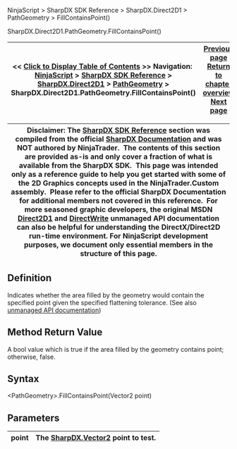 ﻿
NinjaScript \> SharpDX SDK Reference \> SharpDX.Direct2D1 \> PathGeometry \> FillContainsPoint()

SharpDX.Direct2D1\.PathGeometry.FillContainsPoint()

| \<\< [Click to Display Table of Contents](sharpdx_direct2d1_pathgeometry_fillcontainspoint.md) \>\> **Navigation:**     [NinjaScript](ninjascript-1.md) \> [SharpDX SDK Reference](sharpdx_sdk_reference-1.md) \> [SharpDX.Direct2D1](sharpdx_direct2d1-1.md) \> [PathGeometry](sharpdx_direct2d1_pathgeometry-1.md) \> SharpDX.Direct2D1\.PathGeometry.FillContainsPoint() | [Previous page](sharpdx_direct2d1_pathgeometry_figurecount-1.md) [Return to chapter overview](sharpdx_direct2d1_pathgeometry-1.md) [Next page](sharpdx_direct2d1_pathgeometry_getbounds-1.md) |
| --- | --- |

| Disclaimer: The [SharpDX SDK Reference](sharpdx_sdk_reference-1.md) section was compiled from the official [SharpDX Documentation](http://sharpdx.org/) and was NOT authored by NinjaTrader.  The contents of this section are provided as\-is and only cover a fraction of what is available from the SharpDX SDK.  This page was intended only as a reference guide to help you get started with some of the 2D Graphics concepts used in the NinjaTrader.Custom assembly.  Please refer to the official SharpDX Documentation for additional members not covered in this reference.  For more seasoned graphic developers, the original MSDN [Direct2D1](https://msdn.microsoft.com/en-us/library/windows/desktop/dd370990.aspx) and [DirectWrite](https://msdn.microsoft.com/en-us/library/windows/desktop/dd368038.aspx) unmanaged API documentation can also be helpful for understanding the DirectX/Direct2D run\-time environment. For NinjaScript development purposes, we document only essential members in the structure of this page. |
| --- |

## Definition
Indicates whether the area filled by the geometry would contain the specified point given the specified flattening tolerance.
(See also [unmanaged API documentation](http://msdn.microsoft.com/en-us/library/dd316687.aspx))
 
## Method Return Value
A bool value which is true if the area filled by the geometry contains point; otherwise, false.
 
## Syntax
\<PathGeometry\>.FillContainsPoint(Vector2 point)
## Parameters

| point | The [SharpDX.Vector2](sharpdx_vector2-1.md) point to test. |
| --- | --- |
